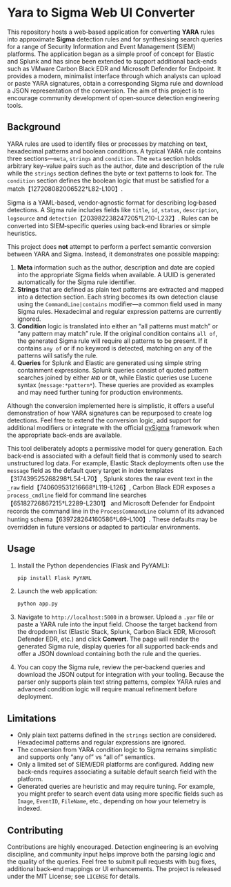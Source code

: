 # Yara to Sigma Web UI Converter

This repository hosts a web‑based application for converting **YARA** rules into
approximate **Sigma** detection rules and for synthesising search queries for a
range of Security Information and Event Management (SIEM) platforms.  The
application began as a simple proof of concept for Elastic and Splunk and has
since been extended to support additional back‑ends such as VMware Carbon Black
EDR and Microsoft Defender for Endpoint.  It provides a modern, minimalist
interface through which analysts can upload or paste YARA signatures, obtain a
corresponding Sigma rule and download a JSON representation of the conversion.
The aim of this project is to encourage community development of open‑source
detection engineering tools.

## Background

YARA rules are used to identify files or processes by matching on text,
hexadecimal patterns and boolean conditions.  A typical YARA rule contains
three sections—`meta`, `strings` and `condition`.  The `meta` section holds
arbitrary key–value pairs such as the author, date and description of the rule
while the `strings` section defines the byte or text patterns to look for.
The `condition` section defines the boolean logic that must be satisfied for
a match【127208082006522†L82-L100】.

Sigma is a YAML‑based, vendor‑agnostic format for describing log‑based
detections.  A Sigma rule includes fields like `title`, `id`, `status`,
`description`, `logsource` and `detection`【203982238247205†L210-L232】.  Rules can be
converted into SIEM‑specific queries using back‑end libraries or simple
heuristics.

This project does **not** attempt to perform a perfect semantic conversion
between YARA and Sigma.  Instead, it demonstrates one possible mapping:

1.  **Meta** information such as the author, description and date are copied
    into the appropriate Sigma fields when available.  A UUID is generated
    automatically for the Sigma rule identifier.
2.  **Strings** that are defined as plain text patterns are extracted and
    mapped into a detection section.  Each string becomes its own detection
    clause using the `CommandLine|contains` modifier—a common field used in
    many Sigma rules.  Hexadecimal and regular expression patterns are
    currently ignored.
3.  **Condition** logic is translated into either an “all patterns must
    match” or “any pattern may match” rule.  If the original condition
    contains `all of`, the generated Sigma rule will require all patterns to
    be present.  If it contains `any of` or if no keyword is detected,
    matching on any of the patterns will satisfy the rule.
4.  **Queries** for Splunk and Elastic are generated using simple string
    containment expressions.  Splunk queries consist of quoted pattern
    searches joined by either `AND` or `OR`, while Elastic queries use
    Lucene syntax (`message:*pattern*`).  These queries are provided as
    examples and may need further tuning for production environments.

Although the conversion implemented here is simplistic, it offers a useful
demonstration of how YARA signatures can be repurposed to create log
detections.  Feel free to extend the conversion logic, add support for
additional modifiers or integrate with the official [pySigma](https://github.com/SigmaHQ/pySigma)
framework when the appropriate back‑ends are available.

This tool deliberately adopts a permissive model for query generation.  Each
back‑end is associated with a default field that is commonly used to search
unstructured log data.  For example, Elastic Stack deployments often use the
`message` field as the default query target in index templates【317439525268298†L54-L70】, Splunk
stores the raw event text in the `_raw` field【740609531216668†L119-L126】, Carbon Black EDR
exposes a `process_cmdline` field for command line searches【65182726867215†L2289-L2301】 and
Microsoft Defender for Endpoint records the command line in the
`ProcessCommandLine` column of its advanced hunting schema【639728264160586†L69-L100】.  These
defaults may be overridden in future versions or adapted to particular
environments.

## Usage

1.  Install the Python dependencies (Flask and PyYAML):

    ```bash
    pip install Flask PyYAML
    ```

2.  Launch the web application:

    ```bash
    python app.py
    ```

3.  Navigate to `http://localhost:5000` in a browser.  Upload a `.yar` file or
    paste a YARA rule into the input field.  Choose the target backend from
    the dropdown list (Elastic Stack, Splunk, Carbon Black EDR, Microsoft
    Defender EDR, etc.) and click **Convert**.  The page will render the
    generated Sigma rule, display queries for all supported back‑ends and offer
    a JSON download containing both the rule and the queries.

4.  You can copy the Sigma rule, review the per‑backend queries and download
    the JSON output for integration with your tooling.  Because the parser
    only supports plain text string patterns, complex YARA rules and advanced
    condition logic will require manual refinement before deployment.

## Limitations

* Only plain text patterns defined in the `strings` section are considered.
  Hexadecimal patterns and regular expressions are ignored.
* The conversion from YARA condition logic to Sigma remains simplistic and
  supports only “any of” vs “all of” semantics.
* Only a limited set of SIEM/EDR platforms are configured.  Adding new
  back‑ends requires associating a suitable default search field with the
  platform.
* Generated queries are heuristic and may require tuning.  For example, you
  might prefer to search event data using more specific fields such as `Image`,
  `EventID`, `FileName`, etc., depending on how your telemetry is indexed.

## Contributing

Contributions are highly encouraged.  Detection engineering is an evolving
discipline, and community input helps improve both the parsing logic and the
quality of the queries.  Feel free to submit pull requests with bug fixes,
additional back‑end mappings or UI enhancements.  The project is released
under the MIT License; see `LICENSE` for details.
